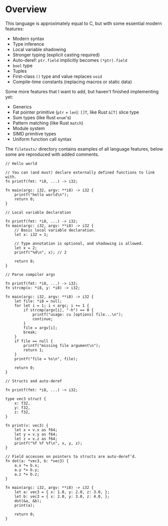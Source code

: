 # Overview

This language is approximately equal to C, but with some essential modern features:

- Modern syntax
- Type inference
- Local variable shadowing
- Stronger typing (explicit casting required)
- Auto-deref: `ptr.field` implicitly becomes `(*ptr).field`
- `bool` type
- Tuples
- First-class `()` type and value replaces `void`
- Compile-time constants (replacing macros or static data)

Some more features that I want to add, but haven't finished implementing yet:

- Generics
- Fat pointer primitive (`ptr` + `len`): `[]T`, like Rust `&[T]` slice type
- Sum types (like Rust `enum`'s)
- Pattern matching (like Rust `match`)
- Module system
- SIMD primitive types
- Uniform function call syntax

The `filetests/` directory contains examples of all language features, below
some are reproduced with added comments.

```
// Hello world

// You can (and must) declare externally defined functions to link with.
fn printf(fmt: *i8, ...) -> i32;

fn main(argc: i32, argv: **i8) -> i32 {
    printf("hello world\n");
    return 0;
}
```

```
// Local variable declaration

fn printf(fmt: *i8, ...) -> i32;
fn main(argc: i32, argv: **i8) -> i32 {
    // Basic local variable declaration.
    let x: i32 = 1;

    // Type annotation is optional, and shadowing is allowed.
    let x = 2;
    printf("%d\n", x); // 2

    return 0;
}
```

```
// Parse compiler args

fn printf(fmt: *i8, ...) -> i32;
fn strcmp(x: *i8, y: *i8) -> i32;

fn main(argc: i32, argv: **i8) -> i32 {
    let file: *i8 = null;
    for let i = 1; i < argc; i += 1 {
        if strcmp(argv[i], "-h") == 0 {
            printf("usage: cu [options] file...\n");
            continue;
        }
        file = argv[i];
        break;
    }
    if file == null {
        printf("missing file argument\n");
        return 1;
    }
    printf("file = %s\n", file);

    return 0;
}
```

```
// Structs and auto-deref

fn printf(fmt: *i8, ...) -> i32;

type vec3 struct {
    x: f32,
    y: f32,
    z: f32,
}

fn print(v: vec3) {
    let x = v.x as f64;
    let y = v.y as f64;
    let z = v.z as f64;
    printf("%f %f %f\n", x, y, z);
}

// Field accesses on pointers to structs are auto-deref'd.
fn dot(a: *vec3, b: *vec3) {
    a.x *= b.x;
    a.y *= b.y;
    a.z *= b.z;
}

fn main(argc: i32, argv: **i8) -> i32 {
    let a: vec3 = { x: 1.0, y: 2.0, z: 3.0, };
    let b: vec3 = { x: 2.0, y: 3.0, z: 4.0, };
    dot(&a, &b);
    print(a);

    return 0;
}
```
